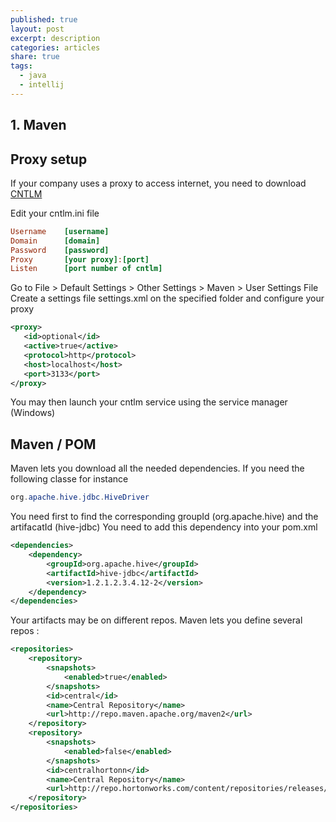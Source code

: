 ```yaml
---
published: true
layout: post
excerpt: description
categories: articles
share: true
tags:
  - java
  - intellij
---
```

## 1. Maven

## Proxy setup

If your company uses a proxy to access internet, you need to download [CNTLM](http://cntlm.sourceforge.net/) 

Edit your cntlm.ini file
```ini
Username    [username]
Domain      [domain]
Password    [password]
Proxy       [your proxy]:[port]
Listen      [port number of cntlm]
```

Go to File > Default Settings > Other Settings > Maven > User Settings File
Create a settings file settings.xml on the specified folder and configure your proxy

```xml
<proxy>
   <id>optional</id>
   <active>true</active>
   <protocol>http</protocol>
   <host>localhost</host>
   <port>3133</port>
</proxy>
```

You may then launch your cntlm service using the service manager (Windows)

## Maven / POM

Maven lets you download all the needed dependencies.
If you need the following classe for instance
```java
org.apache.hive.jdbc.HiveDriver
```

You need first to find the corresponding groupId (org.apache.hive) and the artifacatId (hive-jdbc)
You need to add this dependency into your pom.xml
```xml
<dependencies>
    <dependency>
        <groupId>org.apache.hive</groupId>
        <artifactId>hive-jdbc</artifactId>
        <version>1.2.1.2.3.4.12-2</version>
    </dependency>
</dependencies>
```    

Your artifacts may be on different repos. Maven lets you define several repos : 
```xml
<repositories>
    <repository>
        <snapshots>
            <enabled>true</enabled>
        </snapshots>
        <id>central</id>
        <name>Central Repository</name>
        <url>http://repo.maven.apache.org/maven2</url>
    </repository>
    <repository>
        <snapshots>
            <enabled>false</enabled>
        </snapshots>
        <id>centralhortonn</id>
        <name>Central Repository</name>
        <url>http://repo.hortonworks.com/content/repositories/releases/</url>
    </repository>
</repositories>
```

